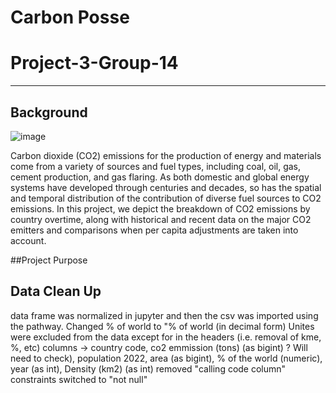 # Carbon Posse
# Project-3-Group-14
***
## Background

![image](https://user-images.githubusercontent.com/95774386/210461637-9d48d0f5-fd45-4d93-87bf-f29edfc99241.png)

Carbon dioxide (CO2) emissions for the production of energy and materials come from a variety of sources and fuel types, including coal, oil, gas, cement production, and gas flaring. As both domestic and global energy systems have developed through centuries and decades, so has the spatial and temporal distribution of the contribution of diverse fuel sources to CO2 emissions. In this project, we depict the breakdown of CO2 emissions by country overtime, along with historical and recent data on the major CO2 emitters and comparisons when per capita adjustments are taken into account.

##Project Purpose





## Data Clean Up
data frame was normalized in jupyter and then the csv was imported using the pathway.
Changed % of world to "% of world (in decimal form)
Unites were excluded from the data except for in the headers  (i.e. removal of kme, %, etc)
columns -> country code, co2 emmission (tons) (as bigint) ? Will need to check), population 2022, area (as bigint), % of the world (numeric), year (as int), Density (km2) (as int)
removed "calling code column"
constraints switched to "not null"


